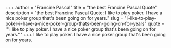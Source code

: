 +++
author = "Francine Pascal"
title = "the best Francine Pascal Quote"
description = "the best Francine Pascal Quote: I like to play poker. I have a nice poker group that's been going on for years."
slug = "i-like-to-play-poker-i-have-a-nice-poker-group-thats-been-going-on-for-years"
quote = '''I like to play poker. I have a nice poker group that's been going on for years.'''
+++
I like to play poker. I have a nice poker group that's been going on for years.
